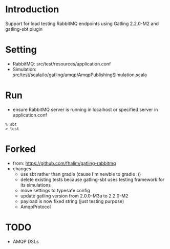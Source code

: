 Introduction
============

Support for load testing RabbitMQ endpoints using Gatling 2.2.0-M2 and gatling-sbt plugin


Setting
=======

- RabbitMQ: src/test/resources/application.conf
- Simulation: src/test/scala/io/gatling/amqp/AmqpPublishingSimulation.scala


Run
===

- ensure RabbitMQ server is running in localhost or specified server in application.conf

```
% sbt
> test
```

Forked
======

- from: https://github.com/fhalim/gatling-rabbitmq
- changes
    - use sbt rather than gradle (cause I'm newbie to gradle :))
    - delete existing tests because gatling-sbt uses testing framework for its simulations
    - move settings to typesafe config
    - update gatling version from 2.0.0-M3a to 2.2.0-M2
    - payload is now fixed string (just testing purpose)
    - AmqpProtocol

TODO
====

- AMQP DSLs
